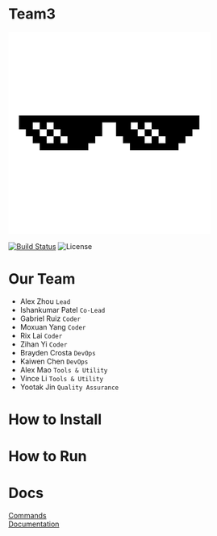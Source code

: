 # Team3

![SPECS](./logo.png)

[![Build Status](https://travis-ci.com/ucsd-cse112/team3.svg?token=N7quhPzu2SUwxwSC1Q4R&branch=master)](https://travis-ci.com/ucsd-cse112/team3)
![License](https://img.shields.io/badge/License-MIT-yellow.svg)

# Our Team
- Alex Zhou `Lead`
- Ishankumar Patel `Co-Lead`
- Gabriel Ruiz `Coder`
- Moxuan Yang `Coder`
- Rix Lai `Coder`
- Zihan Yi `Coder`
- Brayden Crosta `DevOps`
- Kaiwen Chen `DevOps`
- Alex Mao `Tools & Utility`
- Vince Li `Tools & Utility`
- Yootak Jin `Quality Assurance` 

# How to Install


# How to Run


# Docs
[Commands](./commands.md)  
[Documentation](https://ucsd-cse112.github.io/team3/)
